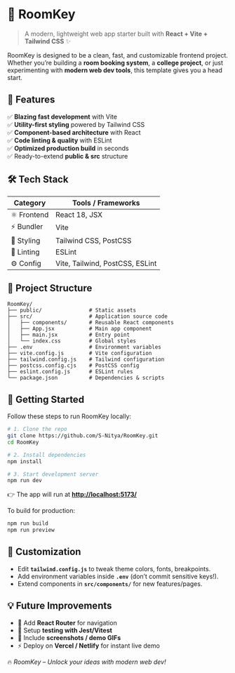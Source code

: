 # 🏨 RoomKey

> A modern, lightweight web app starter built with **React + Vite + Tailwind CSS** ✨

RoomKey is designed to be a clean, fast, and customizable frontend project. Whether you’re building a **room booking system**, a **college project**, or just experimenting with **modern web dev tools**, this template gives you a head start.


## 🌟 Features

✅ **Blazing fast development** with Vite <br>
✅ **Utility-first styling** powered by Tailwind CSS <br>
✅ **Component-based architecture** with React <br>
✅ **Code linting & quality** with ESLint <br>
✅ **Optimized production build** in seconds <br>
✅ Ready-to-extend **public & src** structure <br>


## 🛠️ Tech Stack

| Category    | Tools / Frameworks              |
| ----------- | ------------------------------- |
| ⚛️ Frontend | React 18, JSX                   |
| ⚡ Bundler   | Vite                            |
| 🎨 Styling  | Tailwind CSS, PostCSS           |
| 🧹 Linting  | ESLint                          |
| ⚙️ Config   | Vite, Tailwind, PostCSS, ESLint |


## 📂 Project Structure

```
RoomKey/
├── public/               # Static assets
├── src/                  # Application source code
│   ├── components/       # Reusable React components
│   ├── App.jsx           # Main app component
│   ├── main.jsx          # Entry point
│   └── index.css         # Global styles
├── .env                  # Environment variables
├── vite.config.js        # Vite configuration
├── tailwind.config.js    # Tailwind configuration
├── postcss.config.cjs    # PostCSS config
├── eslint.config.js      # ESLint rules
└── package.json          # Dependencies & scripts
```


## 🚀 Getting Started

Follow these steps to run RoomKey locally:

```bash
# 1. Clone the repo
git clone https://github.com/S-Nitya/RoomKey.git
cd RoomKey

# 2. Install dependencies
npm install

# 3. Start development server
npm run dev
```

👉 The app will run at **[http://localhost:5173/](http://localhost:5173/)**

To build for production:

```bash
npm run build
npm run preview
```


## 🎨 Customization

* Edit **`tailwind.config.js`** to tweak theme colors, fonts, breakpoints.
* Add environment variables inside **`.env`** (don’t commit sensitive keys!).
* Extend components in **`src/components/`** for new features/pages.


## 💡 Future Improvements

* 🔗 Add **React Router** for navigation
* 🧪 Setup **testing with Jest/Vitest**
* 📸 Include **screenshots / demo GIFs**
* ⚡ Deploy on **Vercel / Netlify** for instant live demo


🔥 *RoomKey – Unlock your ideas with modern web dev!*


